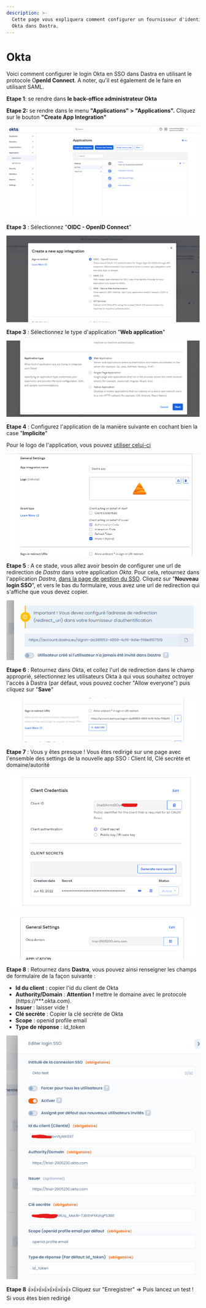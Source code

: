```yaml
---
description: >-
  Cette page vous expliquera comment configurer un fournisseur d'identification
  Okta dans Dastra.
---
```


# Okta

Voici comment configurer le login Okta en SSO dans Dastra en utilisant le protocole O**penId Connect**. A noter, qu'il est également de le faire en utilisant SAML.

**Etape 1**: se rendre dans **le back-office administrateur Okta**

**Etape 2:** se rendre dans le menu **"Applications" > "Applications".** Cliquez sur le bouton **"Create App Integration"**

![](../../../.gitbook/assets/okta-home.png)

**Etape 3** : Sélectionnez "**OIDC - OpenID Connect**"

![](../../../.gitbook/assets/okta-select.png)

**Etape 3** : Sélectionnez le type d'application "**Web application**"

![](../../../.gitbook/assets/okta-app-type.png)

**Etape 4** : Configurez l'application de la manière suivante en cochant bien la case "**Implicite**"

Pour le logo de l'application, vous pouvez [utiliser celui-ci](https://www.dastra.eu/images/logo-dastra-dark.png)

![](../../../.gitbook/assets/okta-config.png)

**Etape 5** : A ce stade, vous allez avoir besoin de configurer une url de redirection de _Dastra_ dans votre application _Okta_. Pour cela, retournez dans l'application _Dastra_, [dans la page de gestion du SSO](https://app.dastra.eu/general-settings/sso). Cliquez sur "**Nouveau login SSO**", et vers le bas du formulaire, vous avez une url de redirection qui s'affiche que vous devez copier.

![](../../../.gitbook/assets/okta-redirecturi.png)

**Etape 6** : Retournez dans Okta, et collez l'url de redirection dans le champ approprié, sélectionnez les utilisateurs Okta à qui vous souhaitez octroyer l'accès à Dastra (par défaut, vous pouvez cocher "Allow everyone") puis cliquez sur "**Save**"

![](../../../.gitbook/assets/okta-redirecturi-config.png)

**Etape 7** : Vous y êtes presque ! Vous êtes redirigé sur une page avec l'ensemble des settings de la nouvelle app SSO : Client Id, Clé secrète et domaine/autorité

&#x20;

![](../../../.gitbook/assets/okta-client-settings.png)

![Attention de prendre le domaine avec le protocole https://](../../../.gitbook/assets/okta-domain.png)

**Etape 8** : Retournez dans **Dastra**, vous pouvez ainsi renseigner les champs de formulaire de la façon suivante :&#x20;

* **Id du client** : copier l'id du client de Okta&#x20;
* **Authority/Domain** : **Attention !** mettre le domaine avec le protocole (https://\*\*\*.okta.com).
* **Issuer** : laisser vide ! <mark style="color:blue;"></mark>&#x20;
* **Clé secrète** : Copier la clé secrète de Okta
* **Scope** : openid profile email &#x20;
* **Type de réponse** : id\_token

<mark style="color:blue;"></mark>

![](../../../.gitbook/assets/okta-dastra-settings.png)

**Etape 8** :thumbsup::thumbsup::thumbsup::thumbsup::thumbsup::thumbsup::thumbsup::thumbsup: Cliquez sur "Enregistrer" => Puis lancez un test ! Si vous êtes bien redirigé
